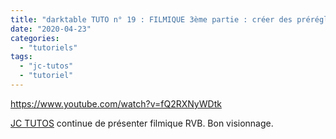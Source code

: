 ```yaml
---
title: "darktable TUTO n° 19 : FILMIQUE 3ème partie : créer des préréglages et les utiliser"
date: "2020-04-23"
categories: 
  - "tutoriels"
tags: 
  - "jc-tutos"
  - "tutoriel"
---
```


https://www.youtube.com/watch?v=fQ2RXNyWDtk

[JC TUTOS](https://www.youtube.com/channel/UChkmJoz4r375C6F2eym99YQ) continue de présenter filmique RVB. Bon visionnage.
